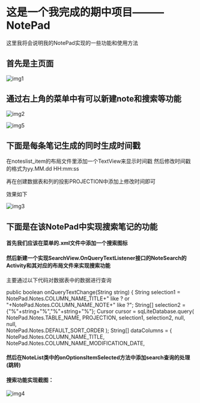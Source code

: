 # 这是一个我完成的期中项目———NotePad
这里我将会说明我的NotePad实现的一些功能和使用方法

## 首先是主页面
![img1](https://github.com/liuyi0322/NotePad/blob/master/img/%E4%B8%BB%E9%A1%B5%E9%9D%A2.png)
## 通过右上角的菜单中有可以新建note和搜索等功能
![img2](https://github.com/liuyi0322/NotePad/blob/master/img/菜单.png)

![img5](https://github.com/liuyi0322/NotePad/blob/master/img/新建note.png)

## 下面是每条笔记生成的同时生成时间戳

在noteslist_item的布局文件里添加一个TextView来显示时间戳
<TextView
        android:id="@+id/text2"
        android:layout_width="match_parent"
        android:layout_height="wrap_content"
        android:paddingLeft="5dip"
        android:singleLine="true"
        android:gravity="center_vertical"
/>
然后修改时间戳的格式为yy.MM.dd HH:mm:ss

再在创建数据表和列的投影PROJECTION中添加上修改时间即可

效果如下

![img3](https://github.com/liuyi0322/NotePad/blob/master/img/时间戳.png)

## 下面是在该NotePad中实现搜索笔记的功能

#### 首先我们应该在菜单的.xml文件中添加一个搜索图标

#### 然后新建一个实现SearchView.OnQueryTextListener接口的NoteSearch的Activity和其对应的布局文件来实现搜索功能
主要通过以下代码对数据表中的数据进行查询

public boolean onQueryTextChange(String string) {
        String selection1 = NotePad.Notes.COLUMN_NAME_TITLE+" like ? or "+NotePad.Notes.COLUMN_NAME_NOTE+" like ?";
        String[] selection2 = {"%"+string+"%","%"+string+"%"};
        Cursor cursor = sqLiteDatabase.query(
                NotePad.Notes.TABLE_NAME,
                PROJECTION, 
                selection1, 
                selection2, 
                null,          
                null,         
                NotePad.Notes.DEFAULT_SORT_ORDER 
        );
        String[] dataColumns = {
                NotePad.Notes.COLUMN_NAME_TITLE,
                NotePad.Notes.COLUMN_NAME_MODIFICATION_DATE,

#### 然后在NoteList类中的onOptionsItemSelected方法中添加search查询的处理(跳转)

#### 搜索功能实现截图：

![img4](https://github.com/liuyi0322/NotePad/blob/master/img/搜索.png)









